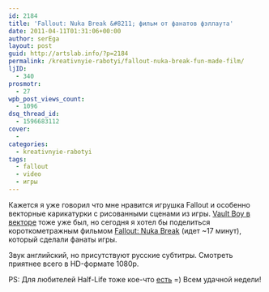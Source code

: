 ```yaml
---
id: 2184
title: 'Fallout: Nuka Break &#8211; фильм от фанатов фэллаута'
date: 2011-04-11T01:31:06+00:00
author: serEga
layout: post
guid: http://artslab.info/?p=2184
permalink: /kreativnyie-rabotyi/fallout-nuka-break-fun-made-film/
ljID:
  - 340
prosmotr:
  - 27
wpb_post_views_count:
  - 1096
dsq_thread_id:
  - 1596683112
cover:
  -
categories:
  - kreativnyie-rabotyi
tags:
  - fallout
  - video
  - игры
---
```

Кажется я уже говорил что мне нравится игрушка Fallout и особенно векторные карикатурки с рисованными сценами из игры. [Vault Boy в векторе](http://artslab.info/2011/02/vault-boy-iz-fallout-v-vektore/) тоже уже был, но сегодня я хотел бы поделиться короткометражным фильмом [Fallout: Nuka Break](http://www.vtfilms.com/nukabreak/) (идет ~17 минут), который сделали фанаты игры.

Звук английский, но присутствуют русские субтитры. Смотреть приятнее всего в HD-формате 1080p.



PS: Для любителей Half-Life тоже кое-что [есть](http://artslab.info/2011/01/beyond-black-mesa-korotkometrazhnyj-film-po-motivam-half-life/) =) Всем удачной недели!